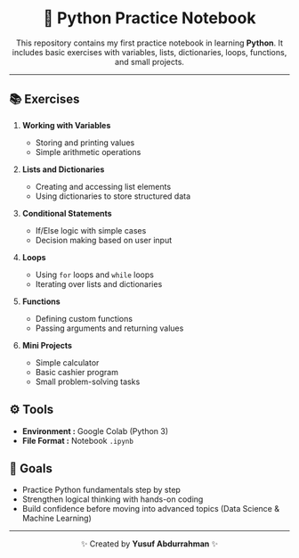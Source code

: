 <h1 align="center">🐍 Python Practice Notebook</h1>

<p align="center">
This repository contains my first practice notebook in learning <b>Python</b>.  
It includes basic exercises with variables, lists, dictionaries, loops, functions, and small projects.
</p>

---

## 📚 Exercises
1. **Working with Variables**  
   - Storing and printing values  
   - Simple arithmetic operations  

2. **Lists and Dictionaries**  
   - Creating and accessing list elements  
   - Using dictionaries to store structured data  

3. **Conditional Statements**  
   - If/Else logic with simple cases  
   - Decision making based on user input  

4. **Loops**  
   - Using `for` loops and `while` loops  
   - Iterating over lists and dictionaries  

5. **Functions**  
   - Defining custom functions  
   - Passing arguments and returning values  

6. **Mini Projects**  
   - Simple calculator  
   - Basic cashier program  
   - Small problem-solving tasks  


## ⚙️ Tools
- **Environment :** Google Colab (Python 3)  
- **File Format :** Notebook `.ipynb`  


## 🚀 Goals
- Practice Python fundamentals step by step  
- Strengthen logical thinking with hands-on coding  
- Build confidence before moving into advanced topics (Data Science & Machine Learning)  

---

<p align="center">✨ Created by <b>Yusuf Abdurrahman</b> ✨</p>
